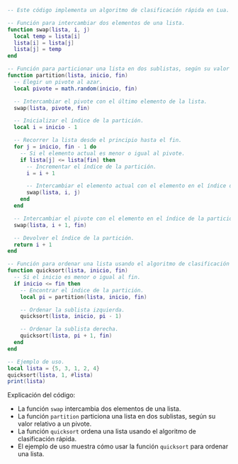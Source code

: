 ```lua
-- Este código implementa un algoritmo de clasificación rápida en Lua.

-- Función para intercambiar dos elementos de una lista.
function swap(lista, i, j)
  local temp = lista[i]
  lista[i] = lista[j]
  lista[j] = temp
end

-- Función para particionar una lista en dos sublistas, según su valor relativo a un pivote.
function partition(lista, inicio, fin)
  -- Elegir un pivote al azar.
  local pivote = math.random(inicio, fin)

  -- Intercambiar el pivote con el último elemento de la lista.
  swap(lista, pivote, fin)

  -- Inicializar el índice de la partición.
  local i = inicio - 1

  -- Recorrer la lista desde el principio hasta el fin.
  for j = inicio, fin - 1 do
    -- Si el elemento actual es menor o igual al pivote.
    if lista[j] <= lista[fin] then
      -- Incrementar el índice de la partición.
      i = i + 1

      -- Intercambiar el elemento actual con el elemento en el índice de la partición.
      swap(lista, i, j)
    end
  end

  -- Intercambiar el pivote con el elemento en el índice de la partición.
  swap(lista, i + 1, fin)

  -- Devolver el índice de la partición.
  return i + 1
end

-- Función para ordenar una lista usando el algoritmo de clasificación rápida.
function quicksort(lista, inicio, fin)
  -- Si el inicio es menor o igual al fin.
  if inicio <= fin then
    -- Encontrar el índice de la partición.
    local pi = partition(lista, inicio, fin)

    -- Ordenar la sublista izquierda.
    quicksort(lista, inicio, pi - 1)

    -- Ordenar la sublista derecha.
    quicksort(lista, pi + 1, fin)
  end
end

-- Ejemplo de uso.
local lista = {5, 3, 1, 2, 4}
quicksort(lista, 1, #lista)
print(lista)
```

Explicación del código:

* La función `swap` intercambia dos elementos de una lista.
* La función `partition` particiona una lista en dos sublistas, según su valor relativo a un pivote.
* La función `quicksort` ordena una lista usando el algoritmo de clasificación rápida.
* El ejemplo de uso muestra cómo usar la función `quicksort` para ordenar una lista.